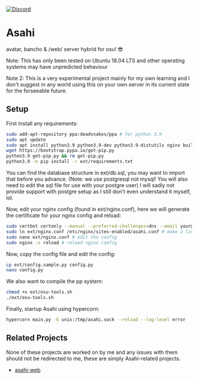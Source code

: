 [![Discord](https://discordapp.com/api/guilds/833325274934411274/widget.png?style=shield)](https://discord.gg/d62tzSYv3z)
# Asahi

avatar, bancho & /web/ server hybrid for osu! 😎

Note: This has only been tested on Ubuntu 18.04 LTS and other operating systems may have unpredicted behaviour

Note 2: This is a very experimental project mainly for my own learning and I don't suggest in any world using this on your own server in its current state for the forseeable future.

## Setup

First install any requirements:
```bash
sudo add-apt-repository ppa:deadsnakes/ppa # for python 3.9
sudo apt update
sudo apt install python3.9 python3.9-dev python3.9-distutils nginx build-essential certbot postgresql postgresql-contrib redis-server
wget https://bootstrap.pypa.io/get-pip.py
python3.9 get-pip.py && rm get-pip.py
python3.9 -m pip install -r ext/requirements.txt
```

You can find the database structure in ext/db.sql, you may want to import that before you advance. (Note: we use postgresql not mysql! You will also need to edit the sql file for use with your postgre user)
I will sadly not provide support with postgre setup as I still don't even understand it myself, lol.

Now, edit your nginx config (found in ext/nginx.conf), here we will generate the certificate for your nginx config and reload:
```bash
sudo certbot certonly --manual --preferred-challenges=dns --email your@email.com --server https://acme-v02.api.letsencrypt.org/directory --agree-tos -d *.your.domain -d your.domain # change your.domain & email to your own
sudo ln ext/nginx.conf /etc/nginx/sites-enabled/asahi.conf # make a link between nginx folder and asahi's folder so you can easy edit the config as needed
sudo nano ext/nginx.conf # edit the config
sudo nginx -s reload # reload nginx config
```

Now, copy the config file and edit the config:
```bash
cp ext/config.sample.py config.py
nano config.py
```

We also want to compile the pp system:
```bash
chmod +x ext/osu-tools.sh
./ext/osu-tools.sh
```

Finally, startup Asahi using hypercorn:
```bash
hypercorn main.py -b unix:/tmp/asahi.sock --reload --log-level error
```

## Related Projects

None of these projects are worked on by me and any issues with them should not be redirected to me, these are simply Asahi-related projects.

- [asahi-web](https://github.com/7ez/asahi-web)

